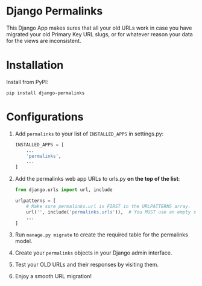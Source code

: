 # Django Permalinks

This Django App makes sures that all your old URLs work in case you have migrated your old Primary Key URL slugs, or for whatever reason your data for the views are inconsistent.

# Installation

Install from PyPI:
```terminal
pip install django-permalinks
```

# Configurations

1. Add `permalinks` to your list of `INSTALLED_APPS` in settings.py:

    ```python
    INSTALLED_APPS = [
        ...
        'permalinks',
        ...
    ]
    ```

 2. Add the permalinks web app URLs to urls.py **on the top of the list**:

    ```python
    from django.urls import url, include
    
    urlpatterns = [
        # Make sure permalinks.url is FIRST in the URLPATTERNS array.
        url('', include('permalinks.urls')),  # You MUST use an empty string as the URL prefix
        ...
    ]
    ```

3. Run `manage.py migrate` to create the required table for the permalinks model.
4. Create your `permalinks` objects in your Django admin interface.
5. Test your OLD URLs and their responses by visiting them.
6. Enjoy a smooth URL migration!